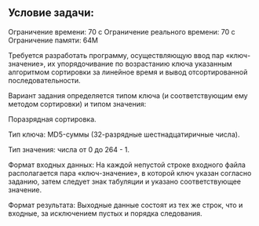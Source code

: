 ## Условие задачи:

Ограничение времени:	70 с 
Ограничение реального времени:	70 с 
Ограничение памяти:	64M

Требуется разработать программу, осуществляющую ввод пар «ключ-значение», их упорядочивание по возрастанию ключа указанным алгоритмом сортировки за линейное время и вывод отсортированной последовательности.

Вариант задания определяется типом ключа (и соответствующим ему методом сортировки) и типом значения:

Поразрядная сортировка.

Тип ключа: MD5-суммы (32-разрядные шестнадцатиричные числа).

Тип значения: числа от 0 до 264 - 1.

Формат входных данных:
На каждой непустой строке входного файла располагается пара «ключ-значение», в которой ключ указан согласно заданию, затем следует знак табуляции и указано соответствующее значение.

Формат результата:
Выходные данные состоят из тех же строк, что и входные, за исключением пустых и порядка следования.
